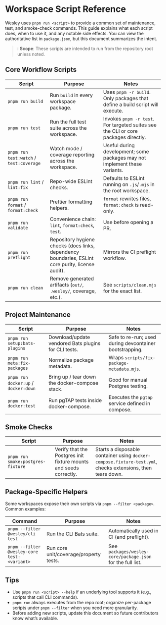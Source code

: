 # Workspace Script Reference

Wesley uses `pnpm run <script>` to provide a common set of maintenance, test, and smoke-check commands. This guide explains what each script does, when to use it, and any notable side effects. You can view the authoritative list in `package.json`, but this document summarizes the intent.

> ℹ️ **Scope**: These scripts are intended to run from the repository root unless noted.

## Core Workflow Scripts

| Script | Purpose | Notes |
| --- | --- | --- |
| `pnpm run build` | Run `build` in every workspace package. | Uses `pnpm -r build`. Only packages that define a build script will execute. |
| `pnpm run test` | Run the full test suite across the workspace. | Invokes `pnpm -r test`. For targeted suites see the CLI or core packages directly. |
| `pnpm run test:watch` / `test:coverage` | Watch mode / coverage reporting across the workspace. | Useful during development; some packages may not implement these variants. |
| `pnpm run lint` / `lint:fix` | Repo-wide ESLint checks. | Defaults to ESLint running on `.js`/`.mjs` in the root workspace. |
| `pnpm run format` / `format:check` | Prettier formatting helpers. | `format` rewrites files, `format:check` is read-only. |
| `pnpm run validate` | Convenience chain: `lint`, `format:check`, `test`. | Use before opening a PR. |
| `pnpm run preflight` | Repository hygiene checks (docs links, dependency boundaries, ESLint core purity, license audit). | Mirrors the CI preflight workflow. |
| `pnpm run clean` | Remove generated artifacts (`out/`, `.wesley/`, coverage, etc.). | See `scripts/clean.mjs` for the exact list. |

## Project Maintenance

| Script | Purpose | Notes |
| --- | --- | --- |
| `pnpm run setup:bats-plugins` | Download/update vendored Bats plugins for CLI tests. | Safe to re-run; used during devcontainer bootstrapping. |
| `pnpm run meta:fix-packages` | Normalize package metadata. | Wraps `scripts/fix-package-metadata.mjs`. |
| `pnpm run docker:up` / `docker:down` | Bring up / tear down the docker-compose stack. | Good for manual Postgres testing. |
| `pnpm run docker:test` | Run pgTAP tests inside docker-compose. | Executes the `pgtap` service defined in compose. |

## Smoke Checks

| Script | Purpose | Notes |
| --- | --- | --- |
| `pnpm run smoke:postgres-fixture` | Verify that the Postgres init fixture mounts and seeds correctly. | Starts a disposable container using `docker-compose.fixture-test.yml`, checks extensions, then tears down. |

## Package-Specific Helpers

Some workspaces expose their own scripts via `pnpm --filter <package>`. Common examples:

| Command | Purpose | Notes |
| --- | --- | --- |
| `pnpm --filter @wesley/cli test` | Run the CLI Bats suite. | Automatically used in CI (and preflight). |
| `pnpm --filter @wesley-core test:<variant>` | Run core unit/coverage/property tests. | See `packages/wesley-core/package.json` for the full list. |

## Tips

- Use `pnpm run <script> --help` if an underlying tool supports it (e.g., scripts that call CLI commands).
- `pnpm run` always executes from the repo root; organize per-package scripts under `pnpm --filter` when you need more granularity.
- Before adding new scripts, update this document so future contributors know what’s available.

